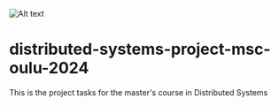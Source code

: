 ![Alt text]([https://www.google.com/url?sa=i&url=https%3A%2F%2Fwww.istockphoto.com%2Fphotos%2Fdistributed-computing&psig=AOvVaw0Spx8fDbs7ZE4KeLg_SNUT&ust=1710290192354000&source=images&cd=vfe&opi=89978449&ved=0CBMQjRxqFwoTCJi00sy97YQDFQAAAAAdAAAAABAE](https://media.istockphoto.com/id/1367727520/vector/cloud-computing-concept-3d-illustration-of-computers-connected-to-the-digital-cloud.jpg?s=612x612&w=0&k=20&c=RQSZ1Yk7BD86waMjC5pozQuTs_e2RrAo64JE2-Ev8Eo=)https://media.istockphoto.com/id/1367727520/vector/cloud-computing-concept-3d-illustration-of-computers-connected-to-the-digital-cloud.jpg?s=612x612&w=0&k=20&c=RQSZ1Yk7BD86waMjC5pozQuTs_e2RrAo64JE2-Ev8Eo=)


# distributed-systems-project-msc-oulu-2024
This is the project tasks for the master's course in Distributed Systems

